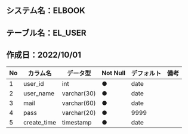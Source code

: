 ## システム名：ELBOOK
## テーブル名：EL_USER
## 作成日：2022/10/01


| No   |     カラム名     |   データ型  | Not Null| デフォルト|備考 |
| ---  | -------------- | --------- | --------| ------ |--- |
| 1    |user_id         |    int    | ●       |   date |    |
| 2    |user_name       |varchar(30)| ●       |   date |    |
| 3    |mail            |varchar(60)| ●       |   date |    |
| 4    |pass            |varchar(20)| ●       |   9999 |    |
| 5    |create_time     | timestamp | ●       |   date |    |
